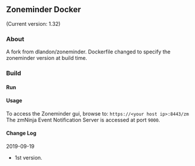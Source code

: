 ## Zoneminder Docker
(Current version: 1.32)

### About
A fork from dlandon/zoneminder.
Dockerfile changed to specify the zoneminder version at build time.

### Build

#### Run

#### Usage

To access the Zoneminder gui, browse to: `https://<your host ip>:8443/zm`
The zmNinja Event Notification Server is accessed at port `9000`.  

#### Change Log

2019-09-19
- 1st version.
